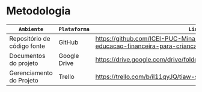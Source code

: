 # Metodologia


| `Ambiente` | `Plataforma` | `Link de Acesso` |
|---------------------|------------------------------------|----------------------------------------|
| Repositório de código fonte | GitHub | https://github.com/ICEI-PUC-Minas-PPLES-TI/plf-es-2022-2-ti1-7924100-educacao-financeira-para-criancas-1 |
| Documentos do projeto | Google Drive | https://drive.google.com/drive/folders/1XeQZExDi0BQNVy9eRYBCM8J_gqv2ltIP |
| Gerenciamento do Projeto | Trello | https://trello.com/b/il11qyJQ/tiaw-sprint-1 |
